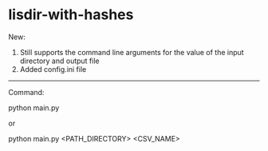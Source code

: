 # lisdir-with-hashes

New: 
1. Still supports the command line arguments for the value of the input directory and output file
2. Added config.ini file 
____

Command:

python main.py 

or

python main.py <PATH_DIRECTORY> <CSV_NAME>


